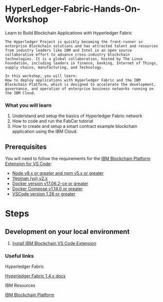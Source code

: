 # HyperLedger-Fabric-Hands-On-Workshop
Learn to Build Blockchain Applications with Hyperledger Fabric


```
The Hyperledger Project is quickly becoming the front-runner in enterprise Blockchain solutions and has attracted talent and resources from industry leaders like IBM and Intel in an open source collaborative effort to advance cross-industry blockchain technologies. It is a global collaboration, hosted by The Linux Foundation, including leaders in finance, banking, Internet of Things, supply chains, manufacturing, and Technology.

In this workshop, you will learn:
How to deploy applications with Hyperledger Fabric and the IBM Blockchain Platform, which is designed to accelerate the development, governance, and operation of enterprise business networks running on the IBM Cloud.

```
### What you will learn
1. Understand and setup the basics of Hyperledger Fabric network
1. How to code and run the FabCar tutorial
1. How to create and setup a smart contract example blockchain application using the IBM Cloud.

## Prerequisites
You will need to follow the requirements for the [IBM Blockchain Platform Extension for VS Code](https://github.com/IBM-Blockchain/blockchain-vscode-extension/blob/master/README.md#requirements):


- [Node v8.x or greater and npm v5.x or greater](https://nodejs.org/en/download/)
- [Yeoman (yo) v2.x](http://yeoman.io/)
- [Docker version v17.06.2-ce or greater](https://www.docker.com/get-docker)
- [Docker Compose v1.14.0 or greater](https://docs.docker.com/compose/install/)
- [VSCode version 1.26 or greater](https://code.visualstudio.com)

# Steps
## Development on your local environment
1. [Install IBM Blockchain VS Code Extension](#step-1-Install-IBM-Blockchain-VS-Code-Extension)


### Useful links
Hyperledger Fabric

[Hyperledger Fabric 1.4.x docs](https://hyperledger-fabric.readthedocs.io/en/release-1.4/)

IBM Resources

[IBM Blockchain Platform](https://www.ibm.com/blockchain/platform)

